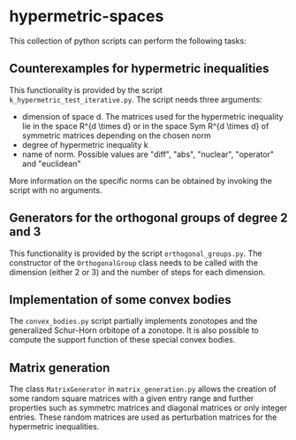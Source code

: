 # hypermetric-spaces

This collection of python scripts can perform the following tasks:

## Counterexamples for hypermetric inequalities


This functionality is provided by the script ``k_hypermetric_test_iterative.py``.
The script needs three arguments:

* dimension of space d. The matrices used for the hypermetric inequality lie in the space R^{d \times d} or in the space Sym R^{d \times d} of symmetric matrices depending on the chosen norm
* degree of hypermetric inequality k
* name of norm. Possible values are "diff", "abs", "nuclear", "operator" and "euclidean"

More information on the specific norms can be obtained by invoking the script with no arguments.


## Generators for the orthogonal groups of degree 2 and 3

This functionality is provided by the script ``orthogonal_groups.py``.
The constructor of the ``OrthogonalGroup`` class needs to be called with the dimension (either 2 or 3) and the number of steps for each dimension.

## Implementation of some convex bodies

The ``convex_bodies.py`` script partially implements zonotopes and the generalized Schur-Horn orbitope of a zonotope. It is also possible to compute the support function of these special convex bodies.

## Matrix generation

The class ``MatrixGenerator`` in ``matrix_generation.py`` allows the creation of some random square matrices with a given entry range and further properties such as symmetrc matrices and diagonal matrices or only integer entries. These random matrices are used as perturbation matrices for the hypermetric inequalities.